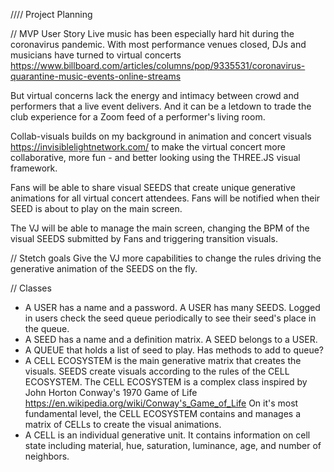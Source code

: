 //// Project Planning

// MVP User Story
Live music has been especially hard hit during the coronavirus pandemic. With most performance venues closed, DJs and musicians have turned to virtual concerts https://www.billboard.com/articles/columns/pop/9335531/coronavirus-quarantine-music-events-online-streams 

But virtual concerns lack the energy and intimacy between crowd and performers that a live event delivers. And it can be a letdown to trade the club experience for a Zoom feed of a performer's living room. 

Collab-visuals builds on my background in animation and concert visuals https://invisiblelightnetwork.com/ to make the virtual concert more collaborative, more fun - and better looking using the THREE.JS visual framework. 

Fans will be able to share visual SEEDS that create unique generative animations for all virtual concert attendees. Fans will be notified when their SEED is about to play on the main screen. 

The VJ will be able to manage the main screen, changing the BPM of the visual SEEDS submitted by Fans and triggering transition visuals. 

// Stetch goals
Give the VJ more capabilities to change the rules driving the generative animation of the SEEDS on the fly. 


// Classes
* A USER has a name and a password. A USER has many SEEDS. Logged in users check the seed queue periodically to see their seed's place in the queue.
* A SEED has a name and a definition matrix. A SEED belongs to a USER. 
* A QUEUE that holds a list of seed to play. Has methods to add to queue?
* A CELL ECOSYSTEM is the main generative matrix that creates the visuals. SEEDS create visuals according to the rules of the CELL ECOSYSTEM. The CELL ECOSYSTEM is a complex class inspired by John Horton Conway's 1970 Game of Life https://en.wikipedia.org/wiki/Conway's_Game_of_Life On it's most fundamental level, the CELL ECOSYSTEM contains and manages a matrix of CELLs to create the visual animations.
* A CELL is an individual generative unit. It contains information on cell state including material, hue, saturation, luminance, age, and number of neighbors. 